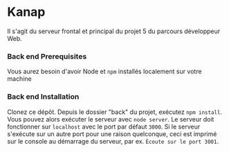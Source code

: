 
# Kanap #

Il s'agit du serveur frontal et principal du projet 5 du parcours développeur Web.
### Back end Prerequisites ###


Vous aurez besoin d'avoir Node et `npm` installés localement sur votre machine

### Back end Installation ###

Clonez ce dépôt. Depuis le dossier "back" du projet, exécutez `npm install`. Vous
pouvez alors exécuter le serveur avec `node server`.
Le serveur doit fonctionner sur `localhost` avec le port par défaut `3000`. Si le
serveur s'exécute sur un autre port pour une raison quelconque, ceci est imprimé sur le
console au démarrage du serveur, par ex. `Écoute sur le port 3001`.
